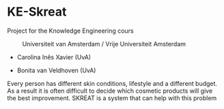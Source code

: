 # KE-Skreat

Project for the Knowledge Engineering cours

&nbsp;&nbsp;&nbsp;&nbsp;&nbsp;&nbsp;&nbsp;&nbsp; Universiteit van Amsterdam / Vrije Universiteit Amsterdam


* Carolina Inês Xavier (UvA)

* Bonita van Veldhoven (UvA)




Every person has different skin conditions, lifestyle and a different budget.
As a result it is often difficult to decide which cosmetic products will give the best improvement. 
SKREAT is a system that can help with this problem 
